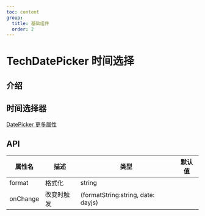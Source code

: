 ```yaml
---
toc: content
group:
  title: 基础组件
  order: 2
---
```


# TechDatePicker 时间选择

## 介绍

## 时间选择器

<code src="./demos/index.tsx"></code>

<code src="./demos/form.tsx"></code>

<code src="./demos/formSet.tsx"></code>

[DatePicker 更多属性](https://ant-design.antgroup.com/components/date-picker-cn#api)

## API

| 属性名   | 描述       | 类型                               | 默认值 |
| -------- | ---------- | ---------------------------------- | ------ |
| format   | 格式化     | string                             |        |
| onChange | 改变时触发 | (formatString:string, date: dayjs) |        |
